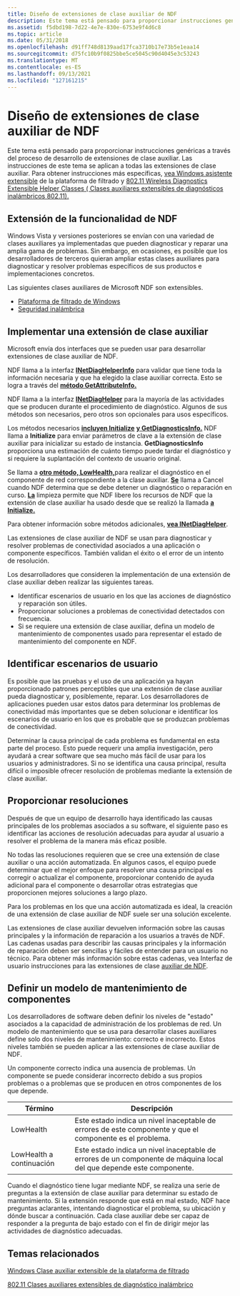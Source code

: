 ```yaml
---
title: Diseño de extensiones de clase auxiliar de NDF
description: Este tema está pensado para proporcionar instrucciones genéricas a través del proceso de desarrollo de extensiones de clase auxiliar.
ms.assetid: f5dbd198-7d22-4e7e-830e-6753e9f4d6c8
ms.topic: article
ms.date: 05/31/2018
ms.openlocfilehash: d91ff748d8139aad17fca3710b17e73b5e1eaa14
ms.sourcegitcommit: d75fc10b9f0825bbe5ce5045c90d4045e3c53243
ms.translationtype: MT
ms.contentlocale: es-ES
ms.lasthandoff: 09/13/2021
ms.locfileid: "127161215"
---
```

# <a name="designing-ndf-helper-class-extensions"></a>Diseño de extensiones de clase auxiliar de NDF

Este tema está pensado para proporcionar instrucciones genéricas a través del proceso de desarrollo de extensiones de clase auxiliar. Las instrucciones de este tema se aplican a todas las extensiones de clase auxiliar. Para obtener instrucciones más específicas, [vea Windows asistente extensible](windows-filtering-platform-extensible-helper-class.md) de la plataforma de filtrado y [802.11 Wireless Diagnostics Extensible Helper Classes ( Clases auxiliares extensibles de diagnósticos inalámbricos 802.11).](802-11-wireless-diagnostics-extensible-helper-classes.md)

## <a name="extending-ndf-functionality"></a>Extensión de la funcionalidad de NDF

Windows Vista y versiones posteriores se envían con una variedad de clases auxiliares ya implementadas que pueden diagnosticar y reparar una amplia gama de problemas. Sin embargo, en ocasiones, es posible que los desarrolladores de terceros quieran ampliar estas clases auxiliares para diagnosticar y resolver problemas específicos de sus productos e implementaciones concretos.

Las siguientes clases auxiliares de Microsoft NDF son extensibles.

-   [Plataforma de filtrado de Windows](windows-filtering-platform-extensible-helper-class.md)
-   [Seguridad inalámbrica](802-11-wireless-diagnostics-extensible-helper-classes.md)

## <a name="implementing-a-helper-class-extension"></a>Implementar una extensión de clase auxiliar

Microsoft envía dos interfaces que se pueden usar para desarrollar extensiones de clase auxiliar de NDF.

NDF llama a la interfaz [**INetDiagHelperInfo**](/windows/desktop/api/ndhelper/nn-ndhelper-inetdiaghelperinfo) para validar que tiene toda la información necesaria y que ha elegido la clase auxiliar correcta. Esto se logra a través del [**método GetAttributeInfo.**](/windows/desktop/api/ndhelper/nf-ndhelper-inetdiaghelperinfo-getattributeinfo)

NDF llama a la interfaz [**INetDiagHelper**](/windows/desktop/api/ndhelper/nn-ndhelper-inetdiaghelper) para la mayoría de las actividades que se producen durante el procedimiento de diagnóstico. Algunos de sus métodos son necesarios, pero otros son opcionales para usos específicos.

Los métodos necesarios [**incluyen Initialize**](/windows/desktop/api/ndhelper/nf-ndhelper-inetdiaghelper-initialize) [**y GetDiagnosticsInfo.**](/windows/desktop/api/ndhelper/nf-ndhelper-inetdiaghelper-getdiagnosticsinfo) NDF llama a **Initialize** para enviar parámetros de clave a la extensión de clase auxiliar para inicializar su estado de instancia. **GetDiagnosticsInfo** proporciona una estimación de cuánto tiempo puede tardar el diagnóstico y si requiere la suplantación del contexto de usuario original.

Se llama a [**otro método, LowHealth,**](/windows/desktop/api/ndhelper/nf-ndhelper-inetdiaghelper-lowhealth)para realizar el diagnóstico en el componente de red correspondiente a la clase auxiliar. [**Se**](/windows/desktop/api/ndhelper/nf-ndhelper-inetdiaghelper-cancel) llama a Cancel cuando NDF determina que se debe detener un diagnóstico o reparación en curso. [**La**](/windows/desktop/api/ndhelper/nf-ndhelper-inetdiaghelper-cleanup) limpieza permite que NDF libere los recursos de NDF que la extensión de clase auxiliar ha usado desde que se realizó la llamada [**a Initialize.**](/windows/desktop/api/ndhelper/nf-ndhelper-inetdiaghelper-initialize)

Para obtener información sobre métodos adicionales, [**vea INetDiagHelper**](/windows/desktop/api/ndhelper/nn-ndhelper-inetdiaghelper).

Las extensiones de clase auxiliar de NDF se usan para diagnosticar y resolver problemas de conectividad asociados a una aplicación o componente específicos. También validan el éxito o el error de un intento de resolución.

Los desarrolladores que consideren la implementación de una extensión de clase auxiliar deben realizar las siguientes tareas.

-   Identificar escenarios de usuario en los que las acciones de diagnóstico y reparación son útiles.
-   Proporcionar soluciones a problemas de conectividad detectados con frecuencia.
-   Si se requiere una extensión de clase auxiliar, defina un modelo de mantenimiento de componentes usado para representar el estado de mantenimiento del componente en NDF.

## <a name="identify-user-scenarios"></a>Identificar escenarios de usuario

Es posible que las pruebas y el uso de una aplicación ya hayan proporcionado patrones perceptibles que una extensión de clase auxiliar pueda diagnosticar y, posiblemente, reparar. Los desarrolladores de aplicaciones pueden usar estos datos para determinar los problemas de conectividad más importantes que se deben solucionar e identificar los escenarios de usuario en los que es probable que se produzcan problemas de conectividad.

Determinar la causa principal de cada problema es fundamental en esta parte del proceso. Esto puede requerir una amplia investigación, pero ayudará a crear software que sea mucho más fácil de usar para los usuarios y administradores. Si no se identifica una causa principal, resulta difícil o imposible ofrecer resolución de problemas mediante la extensión de clase auxiliar.

## <a name="provide-resolutions"></a>Proporcionar resoluciones

Después de que un equipo de desarrollo haya identificado las causas principales de los problemas asociados a su software, el siguiente paso es identificar las acciones de resolución adecuadas para ayudar al usuario a resolver el problema de la manera más eficaz posible.

No todas las resoluciones requieren que se cree una extensión de clase auxiliar o una acción automatizada. En algunos casos, el equipo puede determinar que el mejor enfoque para resolver una causa principal es corregir o actualizar el componente, proporcionar contenido de ayuda adicional para el componente o desarrollar otras estrategias que proporcionen mejores soluciones a largo plazo.

Para los problemas en los que una acción automatizada es ideal, la creación de una extensión de clase auxiliar de NDF suele ser una solución excelente.

Las extensiones de clase auxiliar devuelven información sobre las causas principales y la información de reparación a los usuarios a través de NDF. Las cadenas usadas para describir las causas principales y la información de reparación deben ser sencillas y fáciles de entender para un usuario no técnico. Para obtener más información sobre estas cadenas, vea Interfaz de usuario instrucciones para las extensiones de clase [auxiliar de NDF](user-interface-guidelines-for-ndf-helper-class-extensions.md).

## <a name="define-a-component-health-model"></a>Definir un modelo de mantenimiento de componentes

Los desarrolladores de software deben definir los niveles de "estado" asociados a la capacidad de administración de los problemas de red. Un modelo de mantenimiento que se usa para desarrollar clases auxiliares define solo dos niveles de mantenimiento: correcto e incorrecto. Estos niveles también se pueden aplicar a las extensiones de clase auxiliar de NDF.

Un componente correcto indica una ausencia de problemas. Un componente se puede considerar incorrecto debido a sus propios problemas o a problemas que se producen en otros componentes de los que depende.



| Término                                                                                                                             | Descripción                                                                                                                      |
|----------------------------------------------------------------------------------------------------------------------------------|----------------------------------------------------------------------------------------------------------------------------------|
| <span id="LowHealth"></span><span id="lowhealth"></span><span id="LOWHEALTH"></span>LowHealth<br/>                         | Este estado indica un nivel inaceptable de errores de este componente y que el componente es el problema.<br/>    |
| <span id="LowHealth_Below"></span><span id="lowhealth_below"></span><span id="LOWHEALTH_BELOW"></span>LowHealth a continuación<br/> | Este estado indica un nivel inaceptable de errores de un componente de máquina local del que depende este componente.<br/> |



 

Cuando el diagnóstico tiene lugar mediante NDF, se realiza una serie de preguntas a la extensión de clase auxiliar para determinar su estado de mantenimiento. Si la extensión responde que está en mal estado, NDF hace preguntas aclarantes, intentando diagnosticar el problema, su ubicación y dónde buscar a continuación. Cada clase auxiliar debe ser capaz de responder a la pregunta de bajo estado con el fin de dirigir mejor las actividades de diagnóstico adecuadas.

## <a name="related-topics"></a>Temas relacionados

<dl> <dt>

[Windows Clase auxiliar extensible de la plataforma de filtrado](windows-filtering-platform-extensible-helper-class.md)
</dt> <dt>

[802.11 Clases auxiliares extensibles de diagnóstico inalámbrico](802-11-wireless-diagnostics-extensible-helper-classes.md)
</dt> </dl>

 

 





